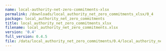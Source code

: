 ```yaml
---
name: local-authority-net-zero-commitments-xlsx
permalink: /downloads/local_authority_net_zero_commitments_xlsx/0_4
package: local_authority_net_zero_commitments
title: local_authority_net_zero_commitments_xlsx
filename: local_authority_net_zero_commitments.xlsx
version: '0.4'
full_version: 0.4.5
file: /data/local_authority_net_zero_commitments/0.4/local_authority_net_zero_commitments.xlsx
---
```


